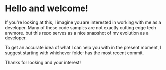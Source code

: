 # Hello and welcome! 

If you're looking at this, I imagine you are interested in working with me as a developer. Many of these code samples are not exactly cutting edge tech anymore, 
but this repo serves as a nice snapshot of my evolution as a developer. 

To get an accurate idea of what I can help you with in the present moment, I suggest starting with whichever folder has the most recent commit. 

Thanks for looking and your interest!

